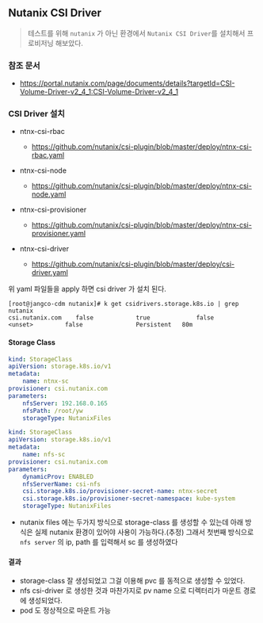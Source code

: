 ## Nutanix CSI Driver

> 테스트를 위해 `nutanix` 가 아닌 환경에서 `Nutanix CSI Driver`를 설치해서 프로비저닝 해보았다.

### 참조 문서

- https://portal.nutanix.com/page/documents/details?targetId=CSI-Volume-Driver-v2_4_1:CSI-Volume-Driver-v2_4_1

### CSI Driver 설치

- ntnx-csi-rbac
  - https://github.com/nutanix/csi-plugin/blob/master/deploy/ntnx-csi-rbac.yaml
- ntnx-csi-node
  - https://github.com/nutanix/csi-plugin/blob/master/deploy/ntnx-csi-node.yaml
- ntnx-csi-provisioner
  - https://github.com/nutanix/csi-plugin/blob/master/deploy/ntnx-csi-provisioner.yaml

- ntnx-csi-driver
  - https://github.com/nutanix/csi-plugin/blob/master/deploy/csi-driver.yaml

위 yaml 파일들을 apply 하면 csi driver 가 설치 된다.

```
[root@jangco-cdm nutanix]# k get csidrivers.storage.k8s.io | grep nutanix
csi.nutanix.com    false            true             false             <unset>         false               Persistent   80m
```



#### Storage Class

```yaml
kind: StorageClass
apiVersion: storage.k8s.io/v1
metadata:
    name: ntnx-sc
provisioner: csi.nutanix.com
parameters:
    nfsServer: 192.168.0.165
    nfsPath: /root/yw
    storageType: NutanixFiles
```

```yaml
kind: StorageClass
apiVersion: storage.k8s.io/v1
metadata:
    name: nfs-sc
provisioner: csi.nutanix.com
parameters:
    dynamicProv: ENABLED
    nfsServerName: csi-nfs
    csi.storage.k8s.io/provisioner-secret-name: ntnx-secret
    csi.storage.k8s.io/provisioner-secret-namespace: kube-system
    storageType: NutanixFiles
```

- nutanix files 에는 두가지 방식으로 storage-class 를 생성할 수 있는데 아래 방식은 실제 nutanix 환경이 있어야 사용이 가능하다.(추정) 그래서 첫번째 방식으로 `nfs server`  의 ip, path 를 입력해서 sc 를 생성하였다

#### 결과

- storage-class 잘 생성되었고 그걸 이용해 pvc 를 동적으로 생성할 수 있었다.
- nfs csi-driver 로 생성한 것과 마찬가지로 pv name 으로 디렉터리가 마운트 경로에 생성되었다.
- pod 도 정상적으로 마운트 가능

